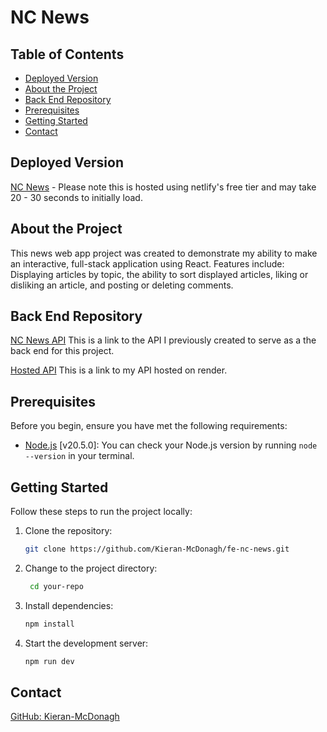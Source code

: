 # NC News

## Table of Contents

- [Deployed Version](#deployed-version)
- [About the Project](#about-the-project)
- [Back End Repository](#back-end-repository)
- [Prerequisites](#prerequisites)
- [Getting Started](#getting-started)
- [Contact](#contact)

## Deployed Version

[NC News](https://kieran-nc-news.netlify.app/) - Please note this is hosted using netlify's free tier and may take 20 - 30 seconds to initially load.

## About the Project

This news web app project was created to demonstrate my ability to make an interactive, full-stack application using React. Features include: Displaying articles by topic, the ability to sort displayed articles, liking or disliking an article, and posting or deleting comments.

## Back End Repository

[NC News API](https://github.com/Kieran-McDonagh/be-news-project) This is a link to the API I previously created to serve as a the back end for this project.

[Hosted API](https://news-api-rist.onrender.com/api/) This is a link to my API hosted on render.

## Prerequisites

Before you begin, ensure you have met the following requirements:

- [Node.js](https://nodejs.org/) [v20.5.0]: You can check your Node.js version by running `node --version` in your terminal.

## Getting Started

Follow these steps to run the project locally:

1. Clone the repository:
   ```bash
   git clone https://github.com/Kieran-McDonagh/fe-nc-news.git
   ```
2. Change to the project directory:
   ```bash
    cd your-repo
   ```
3. Install dependencies:
   ```bash
   npm install
   ```
4. Start the development server:
   ```bash
   npm run dev
   ```

## Contact

[GitHub: Kieran-McDonagh](https://github.com/Kieran-McDonagh)
